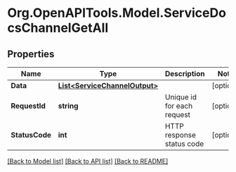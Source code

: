 # Org.OpenAPITools.Model.ServiceDocsChannelGetAll

## Properties

Name | Type | Description | Notes
------------ | ------------- | ------------- | -------------
**Data** | [**List&lt;ServiceChannelOutput&gt;**](ServiceChannelOutput.md) |  | [optional] 
**RequestId** | **string** | Unique id for each request | [optional] 
**StatusCode** | **int** | HTTP response status code | [optional] 

[[Back to Model list]](../README.md#documentation-for-models) [[Back to API list]](../README.md#documentation-for-api-endpoints) [[Back to README]](../README.md)

